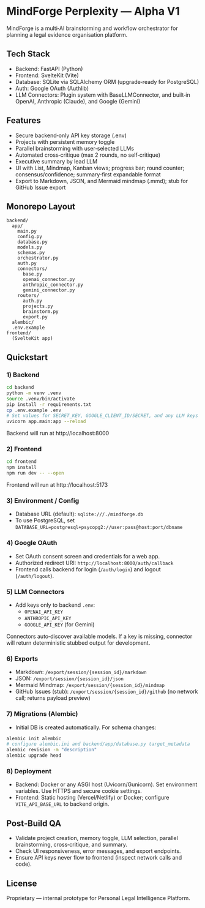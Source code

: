 # MindForge Perplexity — Alpha V1

MindForge is a multi‑AI brainstorming and workflow orchestrator for planning a legal evidence organisation platform.

## Tech Stack
- Backend: FastAPI (Python)
- Frontend: SvelteKit (Vite)
- Database: SQLite via SQLAlchemy ORM (upgrade‑ready for PostgreSQL)
- Auth: Google OAuth (Authlib)
- LLM Connectors: Plugin system with BaseLLMConnector, and built‑in OpenAI, Anthropic (Claude), and Google (Gemini)

## Features
- Secure backend‑only API key storage (.env)
- Projects with persistent memory toggle
- Parallel brainstorming with user‑selected LLMs
- Automated cross‑critique (max 2 rounds, no self‑critique)
- Executive summary by lead LLM
- UI with List, Mindmap, Kanban views; progress bar; round counter; consensus/confidence; summary‑first expandable format
- Export to Markdown, JSON, and Mermaid mindmap (.mmd); stub for GitHub Issue export

## Monorepo Layout
```
backend/
  app/
    main.py
    config.py
    database.py
    models.py
    schemas.py
    orchestrator.py
    auth.py
    connectors/
      base.py
      openai_connector.py
      anthropic_connector.py
      gemini_connector.py
    routers/
      auth.py
      projects.py
      brainstorm.py
      export.py
  alembic/
  .env.example
frontend/
  (SvelteKit app)
```

## Quickstart

### 1) Backend

```bash
cd backend
python -m venv .venv
source .venv/bin/activate
pip install -r requirements.txt
cp .env.example .env
# Set values for SECRET_KEY, GOOGLE_CLIENT_ID/SECRET, and any LLM keys as needed
uvicorn app.main:app --reload
```

Backend will run at http://localhost:8000

### 2) Frontend

```bash
cd frontend
npm install
npm run dev -- --open
```

Frontend will run at http://localhost:5173

### 3) Environment / Config
- Database URL (default): `sqlite:///./mindforge.db`
- To use PostgreSQL, set `DATABASE_URL=postgresql+psycopg2://user:pass@host:port/dbname`

### 4) Google OAuth
- Set OAuth consent screen and credentials for a web app.
- Authorized redirect URI: `http://localhost:8000/auth/callback`
- Frontend calls backend for login (`/auth/login`) and logout (`/auth/logout`).

### 5) LLM Connectors
- Add keys only to backend `.env`:
  - `OPENAI_API_KEY`
  - `ANTHROPIC_API_KEY`
  - `GOOGLE_API_KEY` (for Gemini)

Connectors auto‑discover available models. If a key is missing, connector will return deterministic stubbed output for development.

### 6) Exports
- Markdown: `/export/session/{session_id}/markdown`
- JSON: `/export/session/{session_id}/json`
- Mermaid Mindmap: `/export/session/{session_id}/mindmap`
- GitHub Issues (stub): `/export/session/{session_id}/github` (no network call; returns payload preview)

### 7) Migrations (Alembic)
- Initial DB is created automatically. For schema changes:
```bash
alembic init alembic
# configure alembic.ini and backend/app/database.py target_metadata
alembic revision -m "description"
alembic upgrade head
```

### 8) Deployment
- Backend: Docker or any ASGI host (Uvicorn/Gunicorn). Set environment variables. Use HTTPS and secure cookie settings.
- Frontend: Static hosting (Vercel/Netlify) or Docker; configure `VITE_API_BASE_URL` to backend origin.

## Post‑Build QA
- Validate project creation, memory toggle, LLM selection, parallel brainstorming, cross‑critique, and summary.
- Check UI responsiveness, error messages, and export endpoints.
- Ensure API keys never flow to frontend (inspect network calls and code).

## License
Proprietary — internal prototype for Personal Legal Intelligence Platform.
